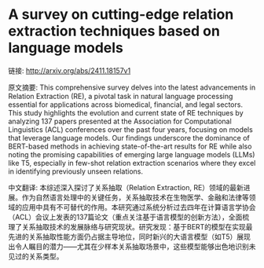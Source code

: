 # A survey on cutting-edge relation extraction techniques based on language models

链接: http://arxiv.org/abs/2411.18157v1

原文摘要:
This comprehensive survey delves into the latest advancements in Relation
Extraction (RE), a pivotal task in natural language processing essential for
applications across biomedical, financial, and legal sectors. This study
highlights the evolution and current state of RE techniques by analyzing 137
papers presented at the Association for Computational Linguistics (ACL)
conferences over the past four years, focusing on models that leverage language
models. Our findings underscore the dominance of BERT-based methods in
achieving state-of-the-art results for RE while also noting the promising
capabilities of emerging large language models (LLMs) like T5, especially in
few-shot relation extraction scenarios where they excel in identifying
previously unseen relations.

中文翻译:
本综述深入探讨了关系抽取（Relation Extraction, RE）领域的最新进展。作为自然语言处理中的关键任务，关系抽取技术在生物医学、金融和法律等领域的应用中具有不可替代的作用。本研究通过系统分析过去四年在计算语言学协会（ACL）会议上发表的137篇论文（重点关注基于语言模型的创新方法），全面梳理了关系抽取技术的发展脉络与研究现状。研究发现：基于BERT的模型在实现最先进的关系抽取性能方面仍占据主导地位，同时新兴的大语言模型（如T5）展现出令人瞩目的潜力——尤其在少样本关系抽取场景中，这些模型能够出色地识别未见过的关系类型。
